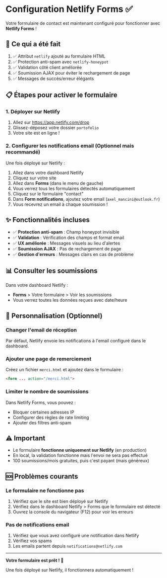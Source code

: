 # Configuration Netlify Forms ✅

Votre formulaire de contact est maintenant configuré pour fonctionner avec **Netlify Forms** !

## 🎯 Ce qui a été fait

1. ✅ Attribut `netlify` ajouté au formulaire HTML
2. ✅ Protection anti-spam avec `netlify-honeypot`
3. ✅ Validation côté client améliorée
4. ✅ Soumission AJAX pour éviter le rechargement de page
5. ✅ Messages de succès/erreur élégants

## 📋 Étapes pour activer le formulaire

### 1. Déployer sur Netlify

1. Allez sur https://app.netlify.com/drop
2. Glissez-déposez votre dossier `portofolio`
3. Votre site est en ligne !

### 2. Configurer les notifications email (Optionnel mais recommandé)

Une fois déployé sur Netlify :

1. Allez dans votre dashboard Netlify
2. Cliquez sur votre site
3. Allez dans **Forms** (dans le menu de gauche)
4. Vous verrez tous les formulaires détectés automatiquement
5. Cliquez sur le formulaire "contact"
6. Dans **Form notifications**, ajoutez votre email (`axel_mancini@outlook.fr`)
7. Vous recevrez un email à chaque soumission !

## ✨ Fonctionnalités incluses

- ✅ **Protection anti-spam** : Champ honeypot invisible
- ✅ **Validation** : Vérification des champs et format email
- ✅ **UX améliorée** : Messages visuels au lieu d'alertes
- ✅ **Soumission AJAX** : Pas de rechargement de page
- ✅ **Gestion d'erreurs** : Messages clairs en cas de problème

## 📊 Consulter les soumissions

Dans votre dashboard Netlify :
- **Forms** > Votre formulaire > Voir les soumissions
- Vous verrez toutes les données reçues avec date/heure

## 🔧 Personnalisation (Optionnel)

### Changer l'email de réception

Par défaut, Netlify envoie les notifications à l'email configuré dans le dashboard.

### Ajouter une page de remerciement

Créez un fichier `merci.html` et ajoutez dans le formulaire :

```html
<form ... action="/merci.html">
```

### Limiter le nombre de soumissions

Dans Netlify Forms, vous pouvez :
- Bloquer certaines adresses IP
- Configurer des règles de rate limiting
- Ajouter des filtres anti-spam

## ⚠️ Important

- Le formulaire **fonctionne uniquement sur Netlify** (en production)
- En local, la validation fonctionne mais l'envoi ne sera pas effectué
- 100 soumissions/mois gratuites, puis c'est payant (mais généreux)

## 🆘 Problèmes courants

### Le formulaire ne fonctionne pas

1. Vérifiez que le site est bien déployé sur Netlify
2. Vérifiez dans le dashboard Netlify > Forms que le formulaire est détecté
3. Ouvrez la console du navigateur (F12) pour voir les erreurs

### Pas de notifications email

1. Vérifiez que vous avez configuré une notification dans Netlify
2. Vérifiez vos spams
3. Les emails partent depuis `notifications@netlify.com`

---

**Votre formulaire est prêt ! 🎉**

Une fois déployé sur Netlify, il fonctionnera automatiquement !


